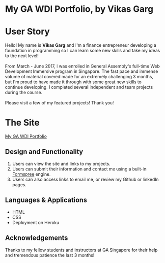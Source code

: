 # **My GA WDI Portfolio, by Vikas Garg**

# **User Story**

Hello! My name is <strong>Vikas Garg</strong> and I'm a finance entrepreneur developing a foundation in programming so I can learn some new skills and take my ideas to the next level!<br><br>
From March - June 2017, I was enrolled in General Assembly's full-time Web Development Immersive program in Singapore. The fast pace and immense volume of material covered made for an extremely challenging 3 months, but I'm proud to have made it through with some great new skills to continue developing. I completed several independent and team projects during the course.<br><br>
Please visit a few of my featured projects! Thank you!

# **The Site**
[My GA WDI Portfolio](https://vikasgarg.herokuapp.com)

## **Design and Functionality**
1. Users can view the site and links to my projects.
2. Users can submit their information and contact me using a built-in [Formspree](https://formspree.io) engine.
3. Users can also access links to email me, or review my Github or linkedIn pages.

## **Languages & Applications**
- HTML
- CSS
- Deployment on Heroku

## **Acknowledgements**
Thanks to my fellow students and instructors at GA Singapore for their help and tremendous patience the last 3 months!
